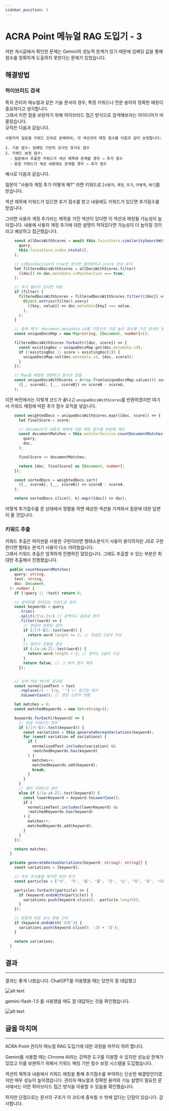 ```yaml
---
sidebar_position: 3
---
```


# ACRA Point 메뉴얼 RAG 도입기 - 3

저번 게시글에서 확인한 문제는 Gemini의 성능적 한계가 있기 때문에 임베딩 값을 통해 점수를 정확하게 도출하지 못한다는 문제가 있었습니다.

## 해결방법

### 하이브리드 검색

특히 관리자 매뉴얼과 같은 기술 문서의 경우, 특정 키워드나 전문 용어의 정확한 매칭이 중요하다고 생각합니다.  
그래서 이런 점을 보완하기 위해 하이브리드 접근 방식으로 검색해보자는 아이디어가 떠올랐습니다.  
규칙은 다음과 같습니다.

```text
사용자의 질문을 키워드 단위로 분해하여, 각 섹션과의 매칭 점수를 다음과 같이 보정합니다:

1. 기본 점수: 임베딩 기반의 코사인 유사도 점수
2. 키워드 보정 점수:
  - 질문에서 추출한 키워드가 섹션 제목에 존재할 경우 → 추가 점수
  - 동일 키워드가 섹션 내용에도 존재할 경우 → 추가 점수
```

예시로 다음과 같습니다.

질문이 "사용자 계정 추가 어떻게 해?" 라면 키워드로 [`사용자`, `계정`, `추가`, `어떻게`, `해?`]를 받습니다.

섹션 제목에 키워드가 있으면 추가 점수를 받고 내용에도 키워드가 있으면 추가점수를 받습니다.

그러면 사용자 계정 추가라는 제목을 가진 섹션이 있다면 이 섹션과 매칭될 가능성이 높아집니다. 내용에 사용자 계정 추가에 대한 설명이 적혀있다면 가능성이 더 높아질 것이라고 예상하고 접근했습니다.



```typescript
    const allDocsWithScores = await this.faissStore.similaritySearchWithScore(
      query,
      this.faissStore.index.ntotal(),
    );

    // isMainSection이 true인 문서만 필터링하고 score 정보 유지
    let filteredDocsWithScores = allDocsWithScores.filter(
      ([doc]) => doc.metadata.isMainSection === true,
    );

    // 추가 필터가 있다면 적용
    if (filter) {
      filteredDocsWithScores = filteredDocsWithScores.filter(([doc]) =>
        Object.entries(filter).every(
          ([key, value]) => doc.metadata[key] === value,
        ),
      );
    }

    // 중복 제거: document.metadata.id를 기준으로 가장 높은 점수를 가진 문서만 유지
    const uniqueDocsMap = new Map<string, [Document, number]>();

    filteredDocsWithScores.forEach(([doc, score]) => {
      const existingDoc = uniqueDocsMap.get(doc.metadata.id);
      if (!existingDoc || score > existingDoc[1]) {
        uniqueDocsMap.set(doc.metadata.id, [doc, score]);
      }
    });

    // Map을 배열로 변환하고 점수로 정렬
    const uniqueDocsWithScores = Array.from(uniqueDocsMap.values()).sort(
      ([_, scoreA], [__, scoreB]) => scoreB - scoreA,
    );
```

이전 버전에서는 이렇게 코드가 끝나고 `uniqueDocsWithScores`를 반환하겠지만 여기서 키워드 매칭에 따른 추가 점수 로직을 넣습니다.

```typescript
    const weightedDocs = uniqueDocsWithScores.map(([doc, score]) => {
      let finalScore = score;

      // document의 내용과 제목에 대한 매칭 점수를 한번에 계산
      const documentMatches = this.matcherService.countDocumentMatches(
        query,
        doc,
      );

      finalScore += documentMatches;

      return [doc, finalScore] as [Document, number];
    });

    const sortedDocs = weightedDocs.sort(
      ([_, scoreA], [__, scoreB]) => scoreB - scoreA,
    );

    return sortedDocs.slice(0, k).map(([doc]) => doc);
```

이렇게 추가점수를 준 상태에서 정렬을 하면 예상한 섹션을 가져와서 질문에 대한 답변이 올 것입니다.


### 키워드 추출

키워드 추출은 파이썬을 사용한 구현이라면 형태소분석기 사용이 용이하지만 JS로 구현한다면 형태소 분석기 사용이 다소 어려웠습니다.  
그래서 키워드 추출은 엄격하게 진행하진 않았습니다. 그래도 추출할 수 있는 부분은 최대한 추출해서 진행했습니다.

```typescript
  public countKeywordMatches(
    query: string,
    text: string,
    doc: Document,
  ): number {
    if (!query || !text) return 0;

    // 검색어를 의미있는 키워드로 분리
    const keywords = query
      .trim()
      .split(/[\s,]+/) // 공백이나 쉼표로 분리
      .filter((word) => {
        // 한글이 포함된 경우
        if (/[가-힣]/.test(word)) {
          return word.length >= 2; // 한글은 2글자 이상
        }
        // 영어가 포함된 경우
        if (/[a-zA-Z]/.test(word)) {
          return word.length > 2; // 영어는 3글자 이상
        }
        return false; // 그 외의 경우 제외
      });


    // 검색 대상 텍스트 정규화
    const normalizedText = text
      .replace(/[·・･]/g, '') // 중간점 제거
      .toLowerCase(); // 영문 소문자 변환

    let matches = 0;
    const matchedKeywords = new Set<string>();

    keywords.forEach((keyword) => {
      // 한글 키워드인 경우
      if (/[가-힣]/.test(keyword)) {
        const variations = this.generateKoreanVariations(keyword);
        for (const variation of variations) {
          if (
            normalizedText.includes(variation) &&
            !matchedKeywords.has(keyword)
          ) {
            matches++;
            matchedKeywords.add(keyword);
            break;
          }
        }
      }
      // 영어 키워드인 경우
      else if (/[a-zA-Z]/.test(keyword)) {
        const lowerKeyword = keyword.toLowerCase();
        if (
          normalizedText.includes(lowerKeyword) &&
          !matchedKeywords.has(keyword)
        ) {
          matches++;
          matchedKeywords.add(keyword);
        }
      }
    });

    return matches;
  }

  private generateKoreanVariations(keyword: string): string[] {
    const variations = [keyword];

    // 주요 조사들을 제거한 버전 추가
    const particles = ['이', '가', '을', '를', '은', '는', '의', '로', '으로'];

    particles.forEach((particle) => {
      if (keyword.endsWith(particle)) {
        variations.push(keyword.slice(0, -particle.length));
      }
    });

    // 받침에 따른 조사 변형 고려
    if (keyword.endsWith('으로')) {
      variations.push(keyword.slice(0, -2) + '로');
    }

    return variations;
  }
```

## 결과
---

결과는 좋게 나왔습니다. ChatGPT를 이용했을 때는 당연히 잘 대답했고

![alt text](./img/rag4/image.png)


gemini-flash-1.5 를 사용했을 때도 잘 대답하는 것을 확인했습니다.

![alt text](./img/rag4/image1.png)


## 글을 마치며
---

ACRA Point 관리자 매뉴얼 RAG 도입기에 대한 과정을 마무리 하려 합니다.

Gemini를 사용할 때는 Chrome AI라는 강력한 도구를 이용할 수 있지만 성능상 한계가 있었고 이를 보완하기 위해서 키워드 매칭 기반 점수 보정 시스템을 도입했습니다.

섹션의 제목과 내용에서 키워드 매칭을 통해 추가점수를 부여하는 단순한 해결방안이였지만 매우 성능이 높아졌습니다. 관리자 매뉴얼과 정확한 용어와 기능 설명이 필요한 문서에서는 이런 하이브리드 접근 방식을 이용할 수 있음을 확인했습니다.

하지만 단점으로는 문서의 구조가 이 코드에 종속될 수 밖에 없다는 단점이 있습니다. 감사합니다.
